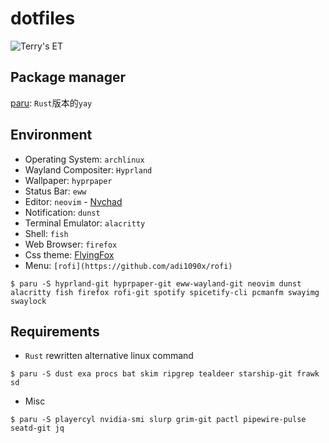 # dotfiles

![Terry's ET](https://i.imgur.com/sBHh876.jpg)

## Package manager

[paru](https://github.com/morganamilo/paru): `Rust`版本的`yay`

## Environment

- Operating System: `archlinux`
- Wayland Compositer: `Hyprland`
- Wallpaper: `hyprpaper`
- Status Bar: `eww`
- Editor: `neovim` - [Nvchad](https://nvchad.github.io/)
- Notification: `dunst`
- Terminal Emulator: `alacritty`
- Shell: `fish`
- Web Browser: `firefox`
- Css theme: [FlyingFox](https://github.com/FirefoxCSS-Store/FirefoxCSS-Store.github.io)
- Menu: `[rofi](https://github.com/adi1090x/rofi)`

```shell
$ paru -S hyprland-git hyprpaper-git eww-wayland-git neovim dunst alacritty fish firefox rofi-git spotify spicetify-cli pcmanfm swayimg swaylock
```

## Requirements

- `Rust` rewritten alternative linux command

```shell
$ paru -S dust exa procs bat skim ripgrep tealdeer starship-git frawk sd
```

- Misc

```shell
$ paru -S playercyl nvidia-smi slurp grim-git pactl pipewire-pulse seatd-git jq
```
